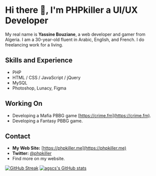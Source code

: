 # Hi there 👋, I'm PHPkiller a UI/UX Developer

My real name is **Yassine Bouziane**, a web developer and gamer from Algeria. I am a 30-year-old fluent in Arabic, English, and French. I do freelancing work for a living.

## Skills and Experience

- PHP
- HTML / CSS / JavaScript / jQuery
- MySQL
- Photoshop, Lunacy, Figma

## Working On

- Developing a Mafia PBBG game [https://crime.fm](https://crime.fm).
- Developing a Fantasy PBBG game.

## Contact

- **My Web Site:** [https://phpkiller.me](https://phpkiller.me)  
- **Twitter:** [@phpkiller](https://twitter.com/phpkiller)
- Find more on my website.


[![GitHub Streak](https://streak-stats.demolab.com?user=agscs&theme=github-dark-blue&mode=weekly&type=png)](https://git.io/streak-stats)
[![agscs's GitHub stats](https://github-readme-stats.vercel.app/api?username=agscs&theme=tokyonight)](https://github.com/anuraghazra/github-readme-stats)
